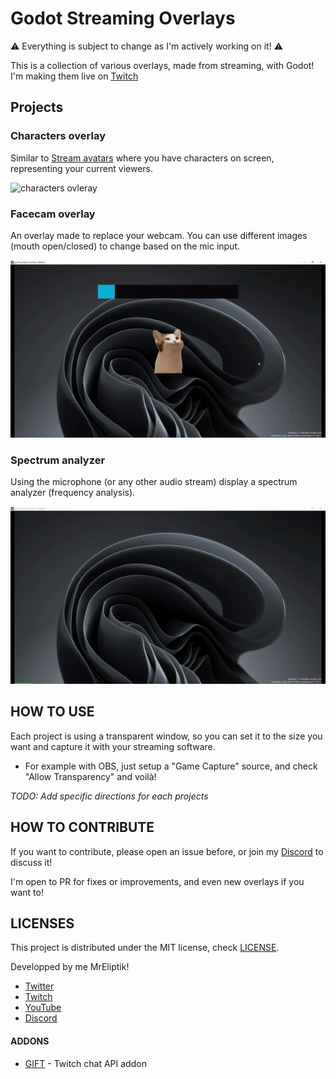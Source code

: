 # Godot Streaming Overlays

⚠️ Everything is subject to change as I'm actively working on it! ⚠️

This is a collection of various overlays, made from streaming, with Godot! I'm making them live on [Twitch](https://twitch.tv/mreliptik)

## Projects

### Characters overlay

Similar to [Stream avatars](https://store.steampowered.com/app/665300/Stream_Avatars/) where you have characters on screen, representing your current viewers.

![characters ovleray](medias_examples/characters_overlay.gif)

### Facecam overlay

An overlay made to replace your webcam. You can use different images (mouth open/closed) to change based on the mic input.

![facecam ovleray](medias_examples/facecam_overlay.gif)

### Spectrum analyzer

Using the microphone (or any other audio stream) display a spectrum analyzer (frequency analysis). 

![spectrum analyzer](medias_examples/spectrum_analyzer.gif)

## HOW TO USE

Each project is using a transparent window, so you can set it to the size you want and capture it with your streaming software. 

- For example with OBS, just setup a "Game Capture" source, and check "Allow Transparency" and voilà!

*TODO: Add specific directions for each projects* 

## HOW TO CONTRIBUTE

If you want to contribute, please open an issue before, or join my [Discord](https://discord.gg/83nFRPTP6t) to discuss it! 

I'm open to PR for fixes or improvements, and even new overlays if you want to!


## LICENSES

This project is distributed under the MIT license, check [LICENSE](LICENSE).

Developped by me MrEliptik!
 
- [Twitter](https://twitter.com/VicMeunier)
- [Twitch](https://twitch.tv/mreliptik)
- [YouTube](https://www.youtube.com/c/MrEliptik)
- [Discord](https://discord.gg/83nFRPTP6t)


#### ADDONS

- [GIFT](https://github.com/MennoMax/gift) - Twitch chat API addon